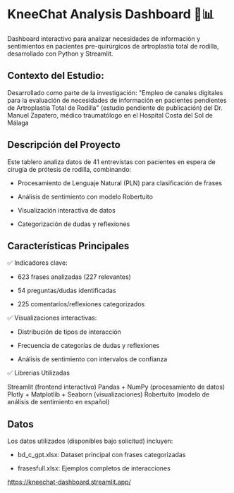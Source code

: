 # KneeChat Analysis Dashboard 🦿📊

Dashboard interactivo para analizar necesidades de información y sentimientos en pacientes pre-quirúrgicos de artroplastia total de rodilla, desarrollado con Python y Streamlit.


## Contexto del Estudio:
Desarrollado como parte de la investigación:
"Empleo de canales digitales para la evaluación de necesidades de información en pacientes pendientes de Artroplastia Total de Rodilla"  (estudio pendiente de publicación) del Dr. Manuel Zapatero, médico
traumatólogo en el Hospital Costa del Sol de Málaga



## Descripción del Proyecto
Este tablero analiza datos de 41 entrevistas con pacientes en espera de cirugía de prótesis de rodilla, combinando:

* Procesamiento de Lenguaje Natural (PLN) para clasificación de frases

* Análisis de sentimiento con modelo Robertuito

* Visualización interactiva de datos

* Categorización de dudas y reflexiones

## Características Principales
✅ Indicadores clave:

* 623 frases analizadas (227 relevantes)

* 54 preguntas/dudas identificadas

* 225 comentarios/reflexiones categorizados

✅ Visualizaciones interactivas:

* Distribución de tipos de interacción

* Frecuencia de categorías de dudas y reflexiones

* Análisis de sentimiento con intervalos de confianza

✅ Librerias Utilizadas

Streamlit (frontend interactivo)
Pandas + NumPy (procesamiento de datos)
Plotly + Matplotlib + Seaborn (visualizaciones)
Robertuito (modelo de análisis de sentimiento en español) 

## Datos
Los datos utilizados (disponibles bajo solicitud) incluyen:

* bd_c_gpt.xlsx: Dataset principal con frases categorizadas

* frasesfull.xlsx: Ejemplos completos de interacciones


https://kneechat-dashboard.streamlit.app/



